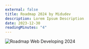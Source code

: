 ```yaml
---
external: false
title: Roadmap 2024 by Midudev
description: Lorem Ipsum Description
date: 2023-12-30
readingMinutes: "4"
---
```


![Roadmap Web Developing 2024](/draws/roadmap-2024-midudev.jpeg)
